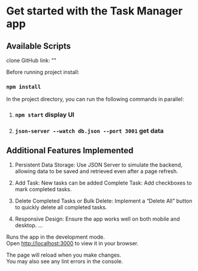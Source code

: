 # Get started with the Task Manager app


## Available Scripts
clone GitHub link: ""

Before running project install:
### `npm install`

In the project directory, you can run the following commands in parallel:

1. ### `npm start` display UI

2. ### `json-server --watch db.json --port 3001` get data

## Additional Features Implemented

1. Persistent Data Storage: Use JSON Server to simulate the backend, allowing data to be saved and retrieved even after a page refresh.

2. Add Task: New tasks can be added
Complete Task: Add checkboxes to mark completed tasks.
3. Delete Completed Tasks or Bulk Delete: Implement a “Delete All” button to quickly delete all completed tasks.

4. Responsive Design: Ensure the app works well on both mobile and desktop.
...



Runs the app in the development mode.\
Open [http://localhost:3000](http://localhost:3000) to view it in your browser.

The page will reload when you make changes.\
You may also see any lint errors in the console.

